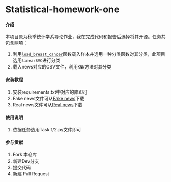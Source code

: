 # Statistical-homework-one

#### 介绍

本项目原为秋季统计学系导论作业，我在完成代码和报告后选择将其开源。任务共包含两项：

1. 利用[`load_breast_cancer`](https://scikit-learn.org/stable/modules/generated/sklearn.datasets.load_breast_cancer.html#sklearn.datasets.load_breast_cancer)函数载入样本并选用一种分类函数对其分类，此项目选用`linearSVC`进行分类
2. 载入news对应的CSV文件，利用`KNN`方法对其分类

#### 安装教程

1. 安装requirements.txt中对应的库即可
2. Fake news文件可从[Fake news](https://www.kaggle.com/mrisdal/fake-news/data)下载
3. Real news文件可从[Real news](https://www.kaggle.com/therohk/million-headlines)下载

#### 使用说明

1.  依据任务选用Task 1/2.py文件即可

#### 参与贡献

1.  Fork 本仓库
2.  新建Dev分支
3.  提交代码
4.  新建 Pull Request